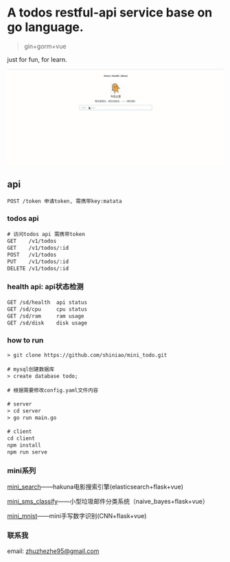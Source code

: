 # A todos restful-api service base on go language.
> gin+gorm+vue

just for fun,  for learn.

![截图](todogif.gif)

## api
```shell script
POST /token 申请token, 需携带key:matata
```
### todos api
```
# 访问todos api 需携带token
GET    /v1/todos 
GET    /v1/todos/:id
POST   /v1/todos
PUT    /v1/todos/:id
DELETE /v1/todos/:id
```
### health api: api状态检测
```shell script
GET /sd/health  api status
GET /sd/cpu     cpu status
GET /sd/ram     ram usage
GET /sd/disk    disk usage
```

### how to run
```
> git clone https://github.com/shiniao/mini_todo.git

# mysql创建数据库
> create database todo;

# 根据需要修改config.yaml文件内容

# server
> cd server
> go run main.go

# client
cd client
npm install
npm run serve
```

### mini系列
[mini_search](https://github.com/shiniao/mini_search)——hakuna电影搜索引擎(elasticsearch+flask+vue)

[mini_sms_classify](https://github.com/shiniao/mini_sms_classify)——小型垃圾邮件分类系统（naive_bayes+flask+vue）

[mini_mnist](https://github.com/shiniao/mini_mnist)——mini手写数字识别(CNN+flask+vue)

### 联系我
email: zhuzhezhe95@gmail.com